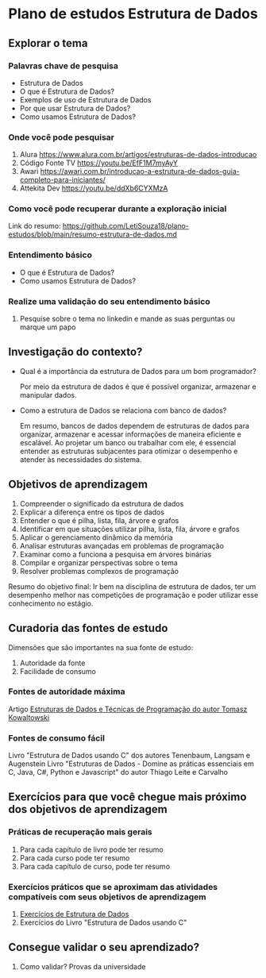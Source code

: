 # Plano de estudos Estrutura de Dados
## Explorar o tema

### Palavras chave de pesquisa

* Estrutura de Dados
* O que é Estrutura de Dados?
* Exemplos de uso de Estrutura de Dados
* Por que usar Estrutura de Dados?
* Como usamos Estrutura de Dados?

### Onde você pode pesquisar

1. Alura
   https://www.alura.com.br/artigos/estruturas-de-dados-introducao
2. Código Fonte TV
   https://youtu.be/EfF1M7myAyY
3. Awari
   https://awari.com.br/introducao-a-estrutura-de-dados-guia-completo-para-iniciantes/
5. Attekita Dev
   https://youtu.be/ddXb6CYXMzA

### Como você pode recuperar durante a exploração inicial

Link do resumo: https://github.com/LetiSouza18/plano-estudos/blob/main/resumo-estrutura-de-dados.md

### Entendimento básico
* O que é Estrutura de Dados?
* Como usamos Estrutura de Dados?

### Realize uma validação do seu entendimento básico

1. Pesquise sobre o tema no linkedin e mande as suas perguntas ou marque um papo

## Investigação do contexto?

- Qual é a importância da estrutura de Dados para um bom programador?

  Por meio da estrutura de dados é que é possível organizar, armazenar e manipular dados.
  
- Como a estrutura de Dados se relaciona com banco de dados?

   Em resumo, bancos de dados dependem de estruturas de dados para organizar, armazenar e acessar informações de maneira eficiente e escalável. Ao projetar um banco ou trabalhar com ele, é essencial entender as estruturas subjacentes para otimizar o desempenho e atender às necessidades do sistema.

## Objetivos de aprendizagem

1. Compreender o significado da estrutura de dados
2. Explicar a diferença entre os tipos de dados
3. Entender o que é pilha, lista, fila, árvore e grafos
4. Identificar em que situações utilizar pilha, lista, fila, árvore e grafos
5. Aplicar o gerenciamento dinâmico da memória
6. Analisar estruturas avançadas em problemas de programação
7. Examinar como a funciona a pesquisa em árvores binárias
8. Compilar e organizar perspectivas sobre o tema
9. Resolver problemas complexos de programação

Resumo do objetivo final: Ir bem na disciplina de estrutura de dados, ter um desempenho melhor nas competições de programação e poder utilizar esse conhecimento no estágio.

## Curadoria das fontes de estudo

Dimensões que são importantes na sua fonte de estudo:

1. Autoridade da fonte
2. Facilidade de consumo

### Fontes de autoridade máxima
Artigo [Estruturas de Dados e Técnicas de Programação do autor Tomasz Kowaltowski](https://www.ic.unicamp.br/~bit/guerreiro/jlopez.pdf)

### Fontes de consumo fácil

Livro "Estrutura de Dados usando C" dos autores Tenenbaum, Langsam e Augenstein
Livro "Estruturas de Dados - Domine as práticas essenciais em C, Java, C#, Python e Javascript" do autor Thiago Leite e Carvalho

## Exercícios para que você chegue mais próximo dos objetivos de aprendizagem

### Práticas de recuperação mais gerais

1. Para cada capítulo de livro pode ter resumo
2. Para cada curso pode ter resumo
3. Para cada capítulo de curso, pode ter resumo


### Exercícios práticos que se aproximam das atividades compatíveis com seus objetivos de aprendizagem
1. [Exercícios de Estrutura de Dados](https://vigusmao.github.io/listas/ED_2016_2_Lista_1.pdf)
2. Exercícios do Livro "Estrutura de Dados usando C"

## Consegue validar o seu aprendizado?

1. Como validar?
   Provas da universidade 
